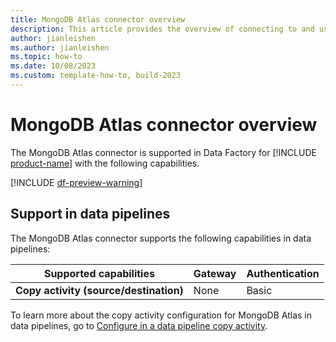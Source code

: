 ```yaml
---
title: MongoDB Atlas connector overview
description: This article provides the overview of connecting to and using MongoDB Atlas data in Data Factory.
author: jianleishen
ms.author: jianleishen
ms.topic: how-to
ms.date: 10/08/2023
ms.custom: template-how-to, build-2023
---
```


# MongoDB Atlas connector overview

The MongoDB Atlas connector is supported in Data Factory for [!INCLUDE [product-name](../includes/product-name.md)] with the following capabilities.

[!INCLUDE [df-preview-warning](includes/data-factory-preview-warning.md)]

## Support in data pipelines

The MongoDB Atlas connector supports the following capabilities in data pipelines:

| Supported capabilities | Gateway | Authentication |
| --- | --- | ---|
| **Copy activity (source/destination)** | None | Basic |

To learn more about the copy activity configuration for MongoDB Atlas in data pipelines, go to [Configure in a data pipeline copy activity](connector-mongodb-atlas-copy-activity.md).

